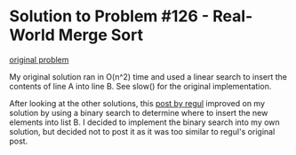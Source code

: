 Solution to Problem #126 - Real-World Merge Sort
================================================

[original problem]("http://www.reddit.com/r/dailyprogrammer/comments/1epasu/052013_challenge_126_easy_realworld_merge_sort/")

My original solution ran in O(n^2) time and used a linear search to insert the contents of line A into line B. See slow() for the original implementation.

After looking at the other solutions, this [post by regul]("http://www.reddit.com/r/dailyprogrammer/comments/1epasu/052013_challenge_126_easy_realworld_merge_sort/ca2oz40") improved on my solution by using a binary search to determine where to insert the new elements into list B. I decided to implement the binary search into my own solution, but decided not to post it as it was too similar to regul's original post.
